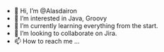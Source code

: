 - 👋 Hi, I’m @Alasdairon
- 👀 I’m interested in Java, Groovy
- 🌱 I’m currently learning everything from the start.
- 💞️ I’m looking to collaborate on Jira.
- 📫 How to reach me ...

<!---
Alasdairon/Alasdairon is a ✨ special ✨ repository because its `README.md` (this file) appears on your GitHub profile.
You can click the Preview link to take a look at your changes.
--->
